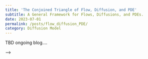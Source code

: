 ```yaml
---
title: 'The Conjoined Triangle of Flow, Diffusion, and PDE'
subtitle: A General Framework for Flows, Diffusions, and PDEs.
date: 2023-07-01
permalink: /posts/flow_diffusion_PDE/
category: Diffusion Model
---
```


TBD ongoing blog....

<!-- Consider a diffusion process that solves the Itô's SDE:

$$\begin{align}
\mathrm{d} X=-\bm{b}(X) \mathrm{d} t + \sqrt{2\tau} \mathrm{d} B_t.\notag
\end{align}$$


The generator of the diffusion follows that
$$\begin{align}
\mathcal{L}=-\mu(X) \cdot \nabla +\tau \Delta.
\end{align}$$

The probability density function $\rho(X,t)$ of $X_t$ is the solution of the Fokker-Planck PDE.
$$\begin{align}
\frac{\partial \rho}{\partial t}=\nabla \cdot (\nabla V \rho) + \tau \Delta \rho. \notag \\
\end{align}$$


Rewrite the Laplacian term, the Fokker Planck PDE is also euivalent to the flow as follows:
$$\begin{align}
xxx
\end{align}$$


Ricky's divergence flow.


[JKO98] Wasserstein gradient flow of the KL divergence functional


Chin-Wei Huang's score matching and divergence loss/ Hutchinson.


 infinitesimal ... 
SDE pg. 110



FPK

Probability flux / vector field?  -->





<!-- 


  {% cite stochastic_process_applications %}

  <!-- {% cite Variational_score_matching %}

  {% cite Albergo_unified_framework %}

  {% cite score_sde %} --> -->
